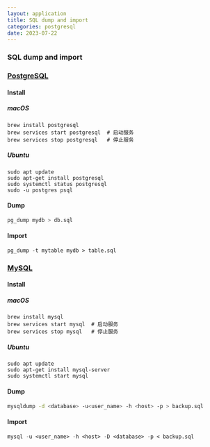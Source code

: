 ```yaml
---
layout: application
title: SQL dump and import
categories: postgresql
date: 2023-07-22
---
```

### SQL dump and import

### [PostgreSQL](https://www.postgresql.org)

#### Install

##### macOS

```shell
brew install postgresql
brew services start postgresql  # 启动服务
brew services stop postgresql   # 停止服务
```

##### Ubuntu

```shell
sudo apt update
sudo apt-get install postgresql
sudo systemctl status postgresql
sudo -u postgres psql
```

#### Dump

```bash
pg_dump mydb > db.sql
```

#### Import

```shell
pg_dump -t mytable mydb > table.sql
```

### [MySQL](https://www.mysql.com)

#### Install

##### macOS

```shell
brew install mysql
brew services start mysql  # 启动服务
brew services stop mysql   # 停止服务
```

##### Ubuntu

```shell
sudo apt update
sudo apt-get install mysql-server
sudo systemctl start mysql
```

#### Dump

```bash
mysqldump -d <database> -u<user_name> -h <host> -p > backup.sql
```

#### Import

```shell
mysql -u <user_name> -h <host> -D <database> -p < backup.sql
```